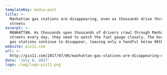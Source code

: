 ```yaml
---
templateKey: media-post
title: >-
  Manhattan gas stations are disappearing, even as thousands drive through city
  streets
excerpt: >-
  MANHATTAN. As thousands upon thousands of drivers crawl through Manhattan
  streets every day, they need to watch the fuel gauge closely. The borough's
  gas stations continue to disappear, leaving only a handful below 96th Street.
website: pix11.com
url: >-
  http://pix11.com/2017/07/06/manhattan-gas-stations-are-disappearing-even-as-thousands-drive-though-city-streets/
date: 'July 6, 2017'
logo: /img/logo-pix11.png
---
```


